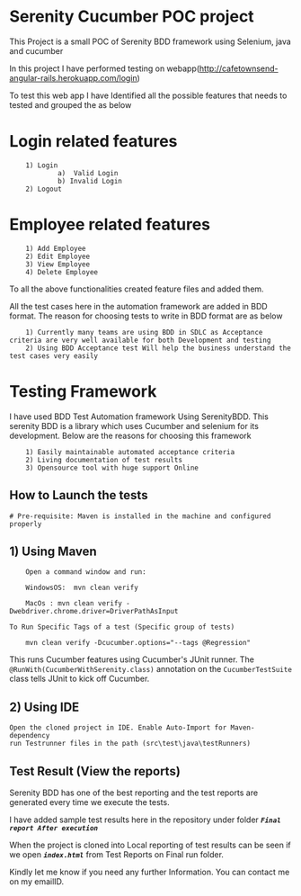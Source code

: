 # Serenity Cucumber POC project

This Project is a small POC of Serenity BDD framework using Selenium, java and cucumber

In this project I have performed testing on webapp(http://cafetownsend-angular-rails.herokuapp.com/login)

To test this web app I have Identified all the possible features that needs to tested and grouped the as below

# Login related features
		
		1) Login 
			    a)  Valid Login 
			    b) Invalid Login
		2) Logout
		
# Employee related features
		
		1) Add Employee
		2) Edit Employee
		3) View Employee 
		4) Delete Employee
		
To all the above functionalities created feature files and added them.

All the test cases here in the automation framework are added in BDD format. The reason for choosing tests to write in BDD format are as below

		1) Currently many teams are using BDD in SDLC as Acceptance criteria are very well available for both Development and testing
		2) Using BDD Acceptance test Will help the business understand the test cases very easily
		
# Testing Framework

I have used BDD Test Automation framework Using SerenityBDD. This serenity BDD is a library which uses Cucumber and selenium for its development. Below are the reasons for choosing this framework

		1) Easily maintainable automated acceptance criteria 
		2) Living documentation of test results
		3) Opensource tool with huge support Online
		


## How to Launch the tests

	# Pre-requisite: Maven is installed in the machine and configured properly
	
## 1) Using Maven

		Open a command window and run:

		WindowsOS:	mvn clean verify 

		MacOs : mvn clean verify -Dwebdriver.chrome.driver=DriverPathAsInput

	To Run Specific Tags of a test (Specific group of tests)

	  	mvn clean verify -Dcucumber.options="--tags @Regression"

This runs Cucumber features using Cucumber's JUnit runner. The `@RunWith(CucumberWithSerenity.class)` annotation on the `CucumberTestSuite`
class tells JUnit to kick off Cucumber.

## 2) Using IDE
	Open the cloned project in IDE. Enable Auto-Import for Maven-dependency
	run Testrunner files in the path (src\test\java\testRunners)


## Test Result (View the reports)
Serenity BDD has one of the best reporting and the test reports are generated every time we execute the tests.

I have added sample test results here in the repository under folder **_`Final report After execution`_**

When the project is cloned into Local reporting of test results can be seen if we open **_`index.html`_** from Test Reports on Final run folder.	
	
	
Kindly let me know if you need any further Information. You can contact me on my emailID.	
	





		
